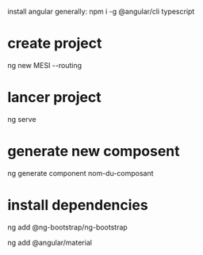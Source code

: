 install angular generally:
npm i -g @angular/cli typescript

# create project

ng new MESI --routing

# lancer project

ng serve

# generate new composent

ng generate component nom-du-composant

# install dependencies

ng add @ng-bootstrap/ng-bootstrap

ng add @angular/material
